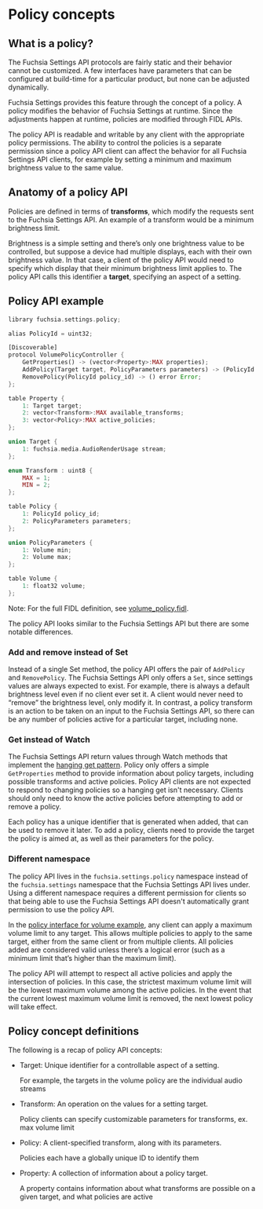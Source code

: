 # Policy concepts

## What is a policy?

The Fuchsia Settings API protocols are fairly static and their behavior cannot
be customized. A few interfaces have parameters that can be configured at
build-time for a particular product, but none can be adjusted dynamically.

Fuchsia Settings provides this feature through the concept of a policy. A policy
modifies the behavior of Fuchsia Settings at runtime. Since the adjustments
happen at runtime, policies are modified through FIDL APIs.

The policy API is readable and writable by any client with the appropriate
policy permissions. The ability to control the policies is a separate permission
since a policy API client can affect the behavior for all Fuchsia Settings API
clients, for example by setting a minimum and maximum brightness value to the
same value.

## Anatomy of a policy API

Policies are defined in terms of **transforms**, which modify the requests sent
to the Fuchsia Settings API. An example of a transform would be a minimum
brightness limit.

Brightness is a simple setting and there’s only one brightness value to be
controlled, but suppose a device had multiple displays, each with their own
brightness value. In that case, a client of the policy API would need to specify
which display that their minimum brightness limit applies to. The policy API
calls this identifier a **target**, specifying an aspect of a setting.

## Policy API example

<a name="policy-example-table"></a>

```rust
library fuchsia.settings.policy;

alias PolicyId = uint32;

[Discoverable]
protocol VolumePolicyController {
    GetProperties() -> (vector<Property>:MAX properties);
    AddPolicy(Target target, PolicyParameters parameters) -> (PolicyId policy_id) error Error;
    RemovePolicy(PolicyId policy_id) -> () error Error;
};

table Property {
    1: Target target;
    2: vector<Transform>:MAX available_transforms;
    3: vector<Policy>:MAX active_policies;
};

union Target {
    1: fuchsia.media.AudioRenderUsage stream;
};

enum Transform : uint8 {
    MAX = 1;
    MIN = 2;
};

table Policy {
    1: PolicyId policy_id;
    2: PolicyParameters parameters;
};

union PolicyParameters {
    1: Volume min;
    2: Volume max;
};

table Volume {
    1: float32 volume;
};
```

Note: For the full FIDL definition, see [volume_policy.fidl][volume_policy_fidl].

The policy API looks similar to the Fuchsia Settings API but there are some
notable differences.

### Add and remove instead of Set

Instead of a single Set method, the policy API offers the pair of `AddPolicy`
and `RemovePolicy`. The Fuchsia Settings API only offers a `Set`, since settings
values are always expected to exist. For example, there is always a default
brightness level even if no client ever set it. A client would never need to
“remove” the brightness level, only modify it. In contrast, a policy transform
is an action to be taken on an input to the Fuchsia Settings API, so there can
be any number of policies active for a particular target, including none.

### Get instead of Watch

The Fuchsia Settings API return values through Watch methods that implement the
[hanging get pattern][hanging-get]. Policy only offers a simple `GetProperties`
method to provide information about policy targets, including possible
transforms and active policies. Policy API clients are not expected to respond
to changing policies so a hanging get isn't necessary. Clients should only need
to know the active policies before attempting to add or remove a policy.

Each policy has a unique identifier that is generated when added, that can be
used to remove it later. To add a policy, clients need to provide the target the
policy is aimed at, as well as their parameters for the policy.

### Different namespace

The policy API lives in the `fuchsia.settings.policy` namespace instead of the
`fuchsia.settings` namespace that the Fuchsia Settings API lives under. Using a
different namespace requires a different permission for clients so that being
able to use the Fuchsia Settings API doesn't automatically grant permission to
use the policy API.

In the [policy interface for volume example](#policy-example-table), any client
can apply a maximum volume limit to any target. This allows multiple policies to
apply to the same target, either from the same client or from multiple clients.
All policies added are considered valid unless there’s a logical error (such as
a minimum limit that’s higher than the maximum limit).

The policy API will attempt to respect all active policies and apply the
intersection of policies. In this case, the strictest maximum volume limit will
be the lowest maximum volume among the active policies. In the event that the
current lowest maximum volume limit is removed, the next lowest policy will take
effect.

## Policy concept definitions

The following is a recap of policy API concepts:

* Target: Unique identifier for a controllable aspect of a setting.

  For example, the targets in the volume policy are the individual audio streams

* Transform: An operation on the values for a setting target.

  Policy clients can specify customizable parameters for transforms, ex. max
  volume limit

* Policy: A client-specified transform, along with its parameters.

  Policies each have a globally unique ID to identify them

* Property: A collection of information about a policy target.

  A property contains information about what transforms are possible on a given
  target, and what policies are active

<!--xrefs-->
[volume_policy_fidl]: /sdk/fidl/fuchsia.settings.policy/volume_policy.fidl
[hanging-get]: /docs/concepts/api/fidl.md#hanging-get